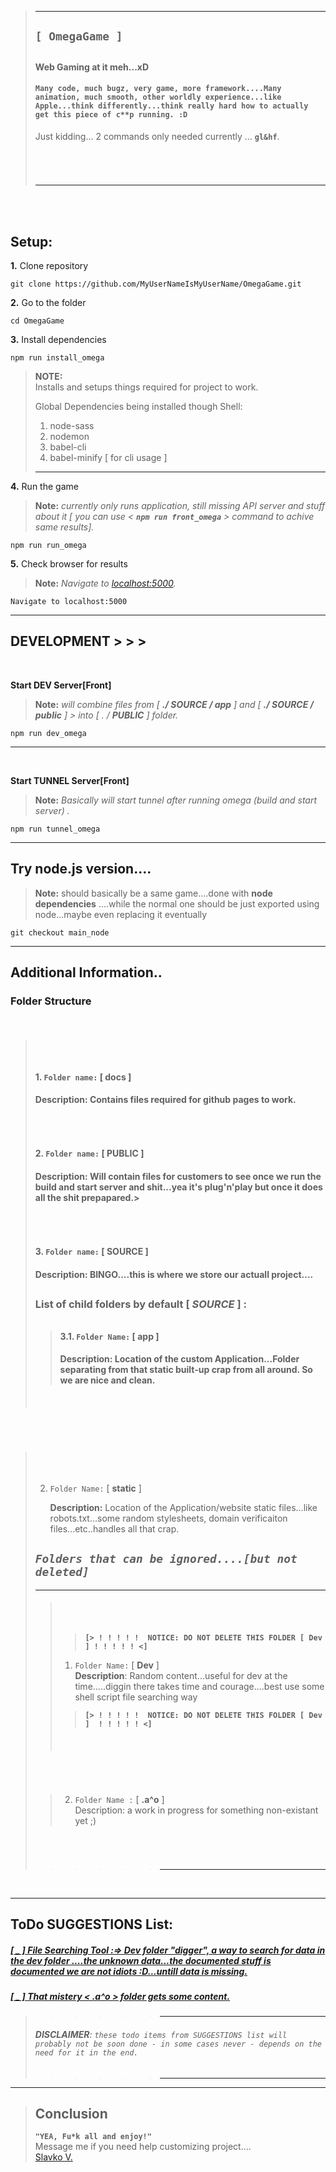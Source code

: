 >---  
>## __`[ OmegaGame ]`__
>##
>#### __Web Gaming at it meh...xD__
>#### `Many code, much bugz, very game, more framework....Many animation, much smooth, other worldly experience...like Apple...think differently...think really hard how to actually get this piece of c**p running. :D` 
> Just kidding... 2 commands only needed currently ... __`gl&hf`__.
>###### &nbsp;
>---
<br><br>
## Setup:
__1.__ Clone repository

    git clone https://github.com/MyUserNameIsMyUserName/OmegaGame.git

__2.__ Go to the folder

    cd OmegaGame

__3.__ Install dependencies

    npm run install_omega
>__NOTE:__  
>Installs and setups things required for project to work.
>
>Global Dependencies being installed though Shell:  
>1. node-sass
>2. nodemon
>3. babel-cli
>4. babel-minify [ for cli usage ]
>---

__4.__ Run the game  
>__Note:__ _currently only runs application, still missing API server and stuff about it [ you can use < __`npm run front_omega`__ > command to achive same results]._

    npm run run_omega

__5.__ Check browser for results 
>__Note:__ _Navigate to [localhost:5000](http://localhost:5000)._

    Navigate to localhost:5000

---
## DEVELOPMENT > > >

<br>

__Start DEV Server[Front]__
>
>__Note:__ _will combine files from [ __./ SOURCE / app__ ] and [ __./ SOURCE / public__ ] > into [ . / __PUBLIC__ ] folder._
> 

    npm run dev_omega

---
<br>

__Start TUNNEL Server[Front]__
>
>__Note:__ _Basically will start tunnel after running omega (build and start server) ._
> 

    npm run tunnel_omega

---

## Try __node.js__ version....
>
>__Note:__ should basically be a same game....done with  __node dependencies__ ....while the normal one should be just exported using node...maybe even replacing it eventually
> 

    git checkout main_node

---
## Additional Information..


### __Folder Structure__ 
&nbsp;
>###### &nbsp; 
>#### __1.__ `Folder name:` [ __docs__ ]    
>       
>####    __Description:__ Contains files required for github pages to work.
>###### &nbsp; 
>#### __2.__ `Folder name:` [ __PUBLIC__ ]  
>       
>####    __Description:__ Will contain files for customers to see once we run the build and start server and shit...yea it's plug'n'play but once it does all the shit prepapared.>
>###### &nbsp; 
>#### __3.__ `Folder name:` [ __SOURCE__ ]
>       
>####     __Description:__ BINGO....this is where we store our actuall project....
>##
>###   __List of child folders by default [ _SOURCE_ ] :__
>###### 
>>#### 3.1. `Folder Name:` [ __app__ ] 
>>
>>####     __Description:__ Location of the custom Application...Folder separating from that static built-up crap from all around. So we are nice and clean.
>###### &nbsp; 
&nbsp;
>###### &nbsp; 
>2. `Folder Name:` [ __static__ ] 
>
>    __Description:__ Location of the Application/website static files...like robots.txt...some random stylesheets, domain verificaiton files...etc..handles all that crap.
>&nbsp;
>## _`Folders that can be ignored....[but not deleted]`_
>---  
>>###### &nbsp;  
>>>__`[> ! ! ! ! !  NOTICE: DO NOT DELETE THIS FOLDER [ Dev ] ! ! ! ! ! <]`__   
>>1. `Folder Name:` [  __Dev__ ]  
>>    __Description__:  Random content...useful for dev at the time.....diggin there takes time and courage....best use some shell script file searching way   
>>   
>>>__`[> ! ! ! ! !  NOTICE: DO NOT DELETE THIS FOLDER [ Dev ]  ! ! ! ! ! <]`__    
>>###### &nbsp;  
>#### &nbsp;  
>>2. `Folder Name :` [  __.a^o__ ]  
>>    Description:  a work in progress for something non-existant yet ;)  
>###### &nbsp;  
> > > > > > _________________  
&nbsp;
&nbsp;
___
##  ToDo SUGGESTIONS List:    

##### [[ _ ] File Searching Tool :=>  Dev folder "digger", a way to search for data in the dev folder ....the unknown data...the documented stuff is documented we are not idiots :D...untill data is missing.](todo:way_t_o_dig_through_'Dev'_folder)  
##### [[ _ ] That mistery < .a^o > folder gets some content.](todo:way_t_o_dig_through_'Dev'_folder)  

    

> > > > > > _________________
>###### __DISCLAIMER__: `these todo items from SUGGESTIONS list will probably not be soon done - in some cases never - depends on the need for it in the end.` 
> > > > > > _________________
---
>## Conclusion
> __`"YEA, Fu*k all and enjoy!"`__  
> Message me if you need help customizing project....  
>[Slavko V.](mailto:slavko.vuletic92@gmail.com)